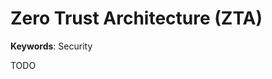# Zero Trust Architecture (ZTA)

**Keywords**: Security

<!--
https://app.pluralsight.com/course-player?clipId=cf1dd829-168e-454b-b448-eb576a900e2d
-->

TODO
